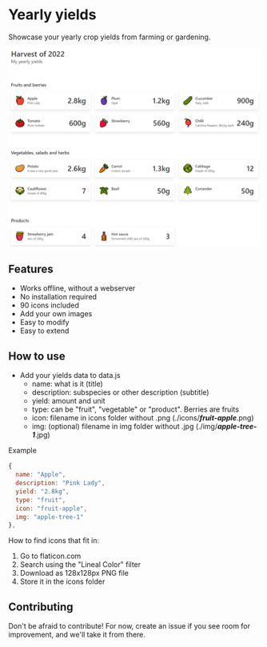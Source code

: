 # Yearly yields

Showcase your yearly crop yields from farming or gardening.

![](screenshot.png)

## Features

- Works offline, without a webserver
- No installation required
- 90 icons included
- Add your own images
- Easy to modify
- Easy to extend

## How to use

- Add your yields data to data.js
  - name: what is it (title)
  - description: subspecies or other description (subtitle)
  - yield: amount and unit
  - type: can be "fruit", "vegetable" or "product". Berries are fruits
  - icon: filename in icons folder without .png (./icons/***fruit-apple***.png)
  - img: (optional) filename in img folder without .jpg (./img/***apple-tree-1***.jpg)

Example

```js
{
  name: "Apple",
  description: "Pink Lady",
  yield: "2.8kg",
  type: "fruit",
  icon: "fruit-apple",
  img: "apple-tree-1"
},
```

How to find icons that fit in:

1. Go to flaticon.com
2. Search using the "Lineal Color" filter
3. Download as 128x128px PNG file
4. Store it in the icons folder

## Contributing

Don't be afraid to contribute! For now, create an issue if you see room for improvement, and we'll take it from there.
